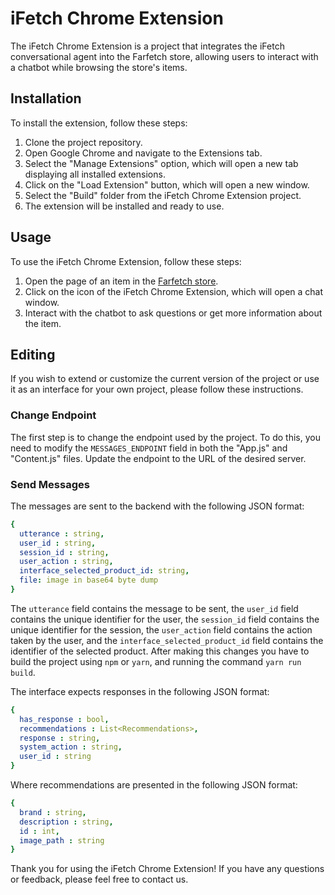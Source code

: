 # iFetch Chrome Extension

The iFetch Chrome Extension is a project that integrates the iFetch conversational agent into the Farfetch store, allowing users to interact with a chatbot while browsing the store's items.

## Installation

To install the extension, follow these steps:

1. Clone the project repository.
1. Open Google Chrome and navigate to the Extensions tab.
1. Select the "Manage Extensions" option, which will open a new tab displaying all installed extensions.
1. Click on the "Load Extension" button, which will open a new window.
1. Select the "Build" folder from the iFetch Chrome Extension project.
1. The extension will be installed and ready to use.

## Usage

To use the iFetch Chrome Extension, follow these steps:

1. Open the page of an item in the [Farfetch store](https://www.farfetch.com/pt/shopping/men/items.aspx).
1. Click on the icon of the iFetch Chrome Extension, which will open a chat window.
1. Interact with the chatbot to ask questions or get more information about the item.

## Editing

If you wish to extend or customize the current version of the project or use it as an interface for your own project, please follow these instructions.

### Change Endpoint

The first step is to change the endpoint used by the project. To do this, you need to modify the `MESSAGES_ENDPOINT` field in both the "App.js" and "Content.js" files. Update the endpoint to the URL of the desired server.

### Send Messages

The messages are sent to the backend with the following JSON format:

```yaml
{
  utterance : string,
  user_id : string, 
  session_id : string,
  user_action : string,
  interface_selected_product_id: string,
  file: image in base64 byte dump
}
```

The `utterance` field contains the message to be sent, the `user_id` field contains the unique identifier for the user, the `session_id` field contains the unique identifier for the session, the `user_action` field contains the action taken by the user, and the `interface_selected_product_id` field contains the identifier of the selected product. After making this changes you have to build the project using `npm` or `yarn`, and running the command `yarn run build`.

The interface expects responses in the following JSON format:

```yaml
{
  has_response : bool,
  recommendations : List<Recommendations>,
  response : string,
  system_action : string,
  user_id : string
}
```
Where recommendations are presented in the following JSON format:

```yaml
{
  brand : string,
  description : string,
  id : int,
  image_path : string
}
```

Thank you for using the iFetch Chrome Extension! If you have any questions or feedback, please feel free to contact us.
